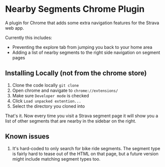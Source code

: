 # Nearby Segments Chrome Plugin

A plugin for Chrome that adds some extra navigation features for the Strava web app.

Currently this includes:
* Preventing the explore tab from jumping you back to your home area
* Adding a list of nearby segments to the right side navigation on segment pages

## Installing Locally (not from the chrome store)

1. Clone the code locally `git clone `
2. Open chrome and navigate to `chrome://extensions/`
3. Make sure `Developer mode` is checked
4. Click `Load unpacked extention...`
5. Select the directory you cloned into

That's it. Now every time you visit a Strava segment page it will show you a list of other segments that are nearby in the sidebar on the right.

## Known issues

1. It's hard-coded to only search for bike ride segments. The segment type is fairly hard to tease out of the HTML on that page, but a future version might include matching segment types too.

